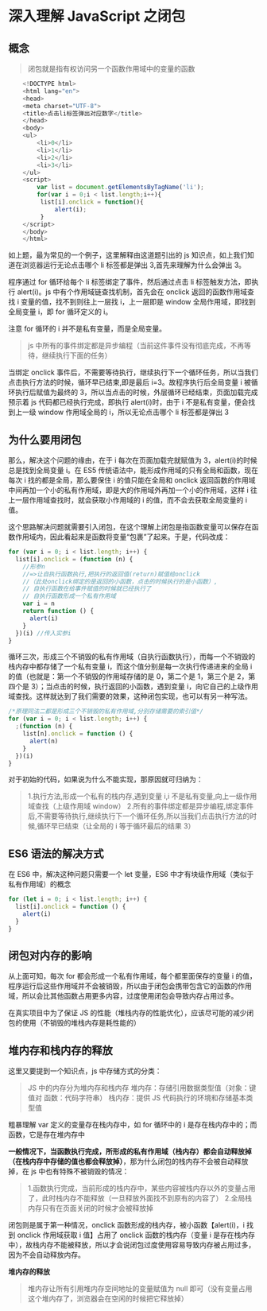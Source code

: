 # 深入理解 JavaScript 之闭包

## 概念

> 闭包就是指有权访问另一个函数作用域中的变量的函数

```javascript
    <!DOCTYPE html>
    <html lang="en">
    <head>
    <meta charset="UTF-8">
    <title>点击li标签弹出对应数字</title>
    </head>
    <body>
    <ul>
        <li>0</li>
        <li>1</li>
        <li>2</li>
        <li>3</li>
    </ul>
    <script>
        var list = document.getElementsByTagName('li');
        for(var i = 0;i < list.length;i++){
         list[i].onclick = function(){
             alert(i);
         }
    </script>
    </body>
    </html>
```

如上题，最为常见的一个例子，这里解释由这道题引出的 js 知识点，如上我们知道在浏览器运行无论点击哪个 li 标签都是弹出 3,首先来理解为什么会弹出 3。

程序通过 for 循环给每个 li 标签绑定了事件，然后通过点击 li 标签触发方法，即执行 alert(i)。js 中有个作用域链查找机制，首先会在 onclick 返回的函数作用域查找 i 变量的值，找不到则往上一层找 i，上一层即是 window 全局作用域，即找到全局变量 i，即 for 循环定义的 i。

注意 for 循环的 i 并不是私有变量，而是全局变量。

> js 中所有的事件绑定都是异步编程（当前这件事件没有彻底完成，不再等待，继续执行下面的任务）

当绑定 onclick 事件后，不需要等待执行，继续执行下一个循环任务，所以当我们点击执行方法的时候，循环早已结束,即是最后 i=3。故程序执行后全局变量 i 被循环执行后赋值为最终的 3，所以当点击的时候，外层循环已经结束，页面加载完成预示着 js 代码都已经执行完成，即执行 alert(i)时，由于 i 不是私有变量，便会找到上一级 window 作用域全局的 i，所以无论点击哪个 li 标签都是弹出 3

## 为什么要用闭包

那么，解决这个问题的缘由，在于 i 每次在页面加载完就赋值为 3，alert(i)的时候总是找到全局变量 i。在 ES5 传统语法中，能形成作用域的只有全局和函数，现在每次 i 找的都是全局，那么要保住 i 的值只能在全局和 onclick 返回函数的作用域中间再加一个小的私有作用域，即是大的作用域外再加一个小的作用域，这样 i 往上一层作用域查找时，就会获取小作用域的 i 的值，而不会去获取全局变量的 i 值。

这个思路解决问题就需要引入闭包，在这个理解上闭包是指函数变量可以保存在函数作用域内，因此看起来是函数将变量“包裹”了起来。于是，代码改成：

```javascript
for (var i = 0; i < list.length; i++) {
  list[i].onclick = (function (n) {
    //形参n
    //=>让自执行函数执行,把执行的返回值(return)赋值给onclick
    //（此处onclick绑定的是返回的小函数，点击的时候执行的是小函数）,
    // 自执行函数在给事件赋值的时候就已经执行了
    // 自执行函数形成一个私有作用域
    var i = n
    return function () {
      alert(i)
    }
  })(i) //传入实参i
}
```

循环三次，形成三个不销毁的私有作用域（自执行函数执行），而每一个不销毁的栈内存中都存储了一个私有变量 i，而这个值分别是每一次执行传递进来的全局 i 的值（也就是：第一个不销毁的作用域存储的是 0，第二个是 1，第三个是 2，第四个是 3）；当点击的时候，执行返回的小函数，遇到变量 i，向它自己的上级作用域查找。这样就达到了我们需要的效果，这种闭包实现，也可以有另一种写法。

```javascript
/*原理同法二都是形成三个不销毁的私有作用域,分别存储需要的索引值*/
for (var i = 0; i < list.length; i++) {
  ;(function (n) {
    list[n].onclick = function () {
      alert(n)
    }
  })(i)
}
```

对于初始的代码，如果说为什么不能实现，那原因就可归纳为：

> 1.执行方法,形成一个私有的栈内存,遇到变量 i,i 不是私有变量,向上一级作用域查找（上级作用域 window） 2.所有的事件绑定都是异步编程,绑定事件后,不需要等待执行,继续执行下一个循环任务,所以当我们点击执行方法的时候,循环早已结束（让全局的 i 等于循环最后的结果 3）

## ES6 语法的解决方式

在 ES6 中，解决这种问题只需要一个 let 变量，ES6 中才有块级作用域（类似于私有作用域）的概念

```javascript
for (let i = 0; i < list.length; i++) {
  list[i].onclick = function () {
    alert(i)
  }
}
```

## 闭包对内存的影响

从上面可知，每次 for 都会形成一个私有作用域，每个都里面保存的变量 i 的值，程序运行后这些作用域并不会被销毁，所以由于闭包会携带包含它的函数的作用域，所以会比其他函数占用更多内容，过度使用闭包会导致内存占用过多。

在真实项目中为了保证 JS 的性能（堆栈内存的性能优化），应该尽可能的减少闭包的使用（不销毁的堆栈内存是耗性能的）

## 堆内存和栈内存的释放

这里又要提到一个知识点，js 中存储方式的分类：

> JS 中的内存分为堆内存和栈内存
> 堆内存：存储引用数据类型值（对象：键值对 函数：代码字符串）
> 栈内存：提供 JS 代码执行的环境和存储基本类型值

粗暴理解 var 定义的变量存在栈内存中，如 for 循环中的 i 是存在栈内存中的；而函数，它是存在堆内存中

**一般情况下，当函数执行完成，所形成的私有作用域（栈内存）都会自动释放掉（在栈内存中存储的值也都会释放掉）**，那为什么闭包的栈内存不会被自动释放掉，在 js 中也有特殊不被销毁的情况：

> 1.函数执行完成，当前形成的栈内存中，某些内容被栈内存以外的变量占用了，此时栈内存不能释放（一旦释放外面找不到原有的内容了） 2.全局栈内存只有在页面关闭的时候才会被释放掉

闭包则是属于第一种情况，onclick 函数形成的栈内存，被小函数【alert(i)，i 找到 onclick 作用域获取 i 值】占用了 onclick 函数的栈内存（变量 i 是存在栈内存中），故栈内存不能被释放，所以才会说闭包过度使用容易导致内存被占用过多，因为不会自动释放内存。

**堆内存的释放**

> 堆内存让所有引用堆内存空间地址的变量赋值为 null 即可（没有变量占用这个堆内存了，浏览器会在空闲的时候把它释放掉）
